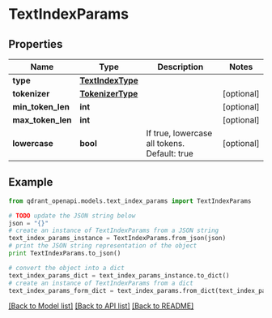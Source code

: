# TextIndexParams


## Properties
Name | Type | Description | Notes
------------ | ------------- | ------------- | -------------
**type** | [**TextIndexType**](TextIndexType.md) |  | 
**tokenizer** | [**TokenizerType**](TokenizerType.md) |  | [optional] 
**min_token_len** | **int** |  | [optional] 
**max_token_len** | **int** |  | [optional] 
**lowercase** | **bool** | If true, lowercase all tokens. Default: true | [optional] 

## Example

```python
from qdrant_openapi.models.text_index_params import TextIndexParams

# TODO update the JSON string below
json = "{}"
# create an instance of TextIndexParams from a JSON string
text_index_params_instance = TextIndexParams.from_json(json)
# print the JSON string representation of the object
print TextIndexParams.to_json()

# convert the object into a dict
text_index_params_dict = text_index_params_instance.to_dict()
# create an instance of TextIndexParams from a dict
text_index_params_form_dict = text_index_params.from_dict(text_index_params_dict)
```
[[Back to Model list]](../README.md#documentation-for-models) [[Back to API list]](../README.md#documentation-for-api-endpoints) [[Back to README]](../README.md)


